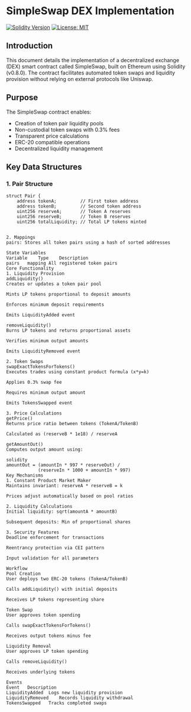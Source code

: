 # SimpleSwap DEX Implementation

[![Solidity Version](https://img.shields.io/badge/Solidity-^0.8.30-blue)](https://soliditylang.org)
[![License: MIT](https://img.shields.io/badge/License-MIT-yellow.svg)](https://opensource.org/licenses/MIT)

## Introduction
This document details the implementation of a decentralized exchange (DEX) smart contract called SimpleSwap, built on Ethereum using Solidity (v0.8.0). The contract facilitates automated token swaps and liquidity provision without relying on external protocols like Uniswap.

## Purpose
The SimpleSwap contract enables:
- Creation of token pair liquidity pools
- Non-custodial token swaps with 0.3% fees
- Transparent price calculations
- ERC-20 compatible operations
- Decentralized liquidity management

## Key Data Structures
### 1. Pair Structure
```solidity
struct Pair {
    address tokenA;         // First token address
    address tokenB;         // Second token address
    uint256 reserveA;       // Token A reserves
    uint256 reserveB;       // Token B reserves
    uint256 totalLiquidity; // Total LP tokens minted


2. Mappings
pairs: Stores all token pairs using a hash of sorted addresses

State Variables
Variable	Type	Description
pairs	mapping	All registered token pairs
Core Functionality
1. Liquidity Provision
addLiquidity()
Creates or updates a token pair pool

Mints LP tokens proportional to deposit amounts

Enforces minimum deposit requirements

Emits LiquidityAdded event

removeLiquidity()
Burns LP tokens and returns proportional assets

Verifies minimum output amounts

Emits LiquidityRemoved event

2. Token Swaps
swapExactTokensForTokens()
Executes trades using constant product formula (x*y=k)

Applies 0.3% swap fee

Requires minimum output amount

Emits TokensSwapped event

3. Price Calculations
getPrice()
Returns price ratio between tokens (TokenA/TokenB)

Calculated as (reserveB * 1e18) / reserveA

getAmountOut()
Computes output amount using:

solidity
amountOut = (amountIn * 997 * reserveOut) / 
            (reserveIn * 1000 + amountIn * 997)
Key Mechanisms
1. Constant Product Market Maker
Maintains invariant: reserveA * reserveB = k

Prices adjust automatically based on pool ratios

2. Liquidity Calculations
Initial liquidity: sqrt(amountA * amountB)

Subsequent deposits: Min of proportional shares

3. Security Features
Deadline enforcement for transactions

Reentrancy protection via CEI pattern

Input validation for all parameters

Workflow
Pool Creation
User deploys two ERC-20 tokens (TokenA/TokenB)

Calls addLiquidity() with initial deposits

Receives LP tokens representing share

Token Swap
User approves token spending

Calls swapExactTokensForTokens()

Receives output tokens minus fee

Liquidity Removal
User approves LP token spending

Calls removeLiquidity()

Receives underlying tokens

Events
Event	Description
LiquidityAdded	Logs new liquidity provision
LiquidityRemoved	Records liquidity withdrawal
TokensSwapped	Tracks completed swaps
